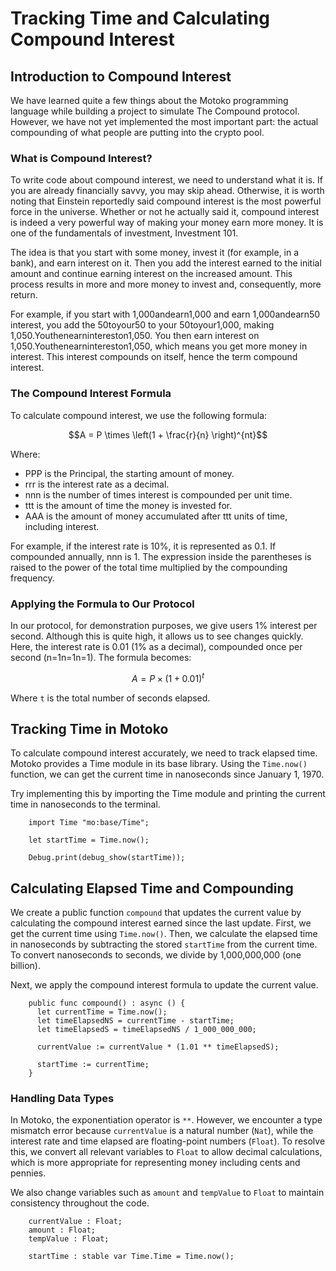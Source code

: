 # Tracking Time and Calculating Compound Interest

## Introduction to Compound Interest

We have learned quite a few things about the Motoko programming language while building a project to simulate The Compound protocol. However, we have not yet implemented the most important part: the actual compounding of what people are putting into the crypto pool.

### What is Compound Interest?

To write code about compound interest, we need to understand what it is. If you are already financially savvy, you may skip ahead. Otherwise, it is worth noting that Einstein reportedly said compound interest is the most powerful force in the universe. Whether or not he actually said it, compound interest is indeed a very powerful way of making your money earn more money. It is one of the fundamentals of investment, Investment 101.

The idea is that you start with some money, invest it (for example, in a bank), and earn interest on it. Then you add the interest earned to the initial amount and continue earning interest on the increased amount. This process results in more and more money to invest and, consequently, more return.

For example, if you start with 1,000andearn1,000 and earn 1,000andearn50 interest, you add the 50toyour50 to your 50toyour1,000, making 1,050.Youthenearnintereston1,050. You then earn interest on 1,050.Youthenearnintereston1,050, which means you get more money in interest. This interest compounds on itself, hence the term compound interest.

### The Compound Interest Formula

To calculate compound interest, we use the following formula:

$$A = P \times \left(1 + \frac{r}{n} \right)^{nt}$$

Where:

- PPP is the Principal, the starting amount of money.
- rrr is the interest rate as a decimal.
- nnn is the number of times interest is compounded per unit time.
- ttt is the amount of time the money is invested for.
- AAA is the amount of money accumulated after ttt units of time, including interest.

For example, if the interest rate is 10%, it is represented as 0.1. If compounded annually, nnn is 1. The expression inside the parentheses is raised to the power of the total time multiplied by the compounding frequency.

### Applying the Formula to Our Protocol

In our protocol, for demonstration purposes, we give users 1% interest per second. Although this is quite high, it allows us to see changes quickly. Here, the interest rate is 0.01 (1% as a decimal), compounded once per second (n\=1n=1n\=1). The formula becomes:

$$A = P \times \left(1 + 0.01 \right)^{t}$$

Where `t` is the total number of seconds elapsed.

## Tracking Time in Motoko

To calculate compound interest accurately, we need to track elapsed time. Motoko provides a Time module in its base library. Using the `Time.now()` function, we can get the current time in nanoseconds since January 1, 1970.

Try implementing this by importing the Time module and printing the current time in nanoseconds to the terminal.

```mo
    import Time "mo:base/Time";

    let startTime = Time.now();

    Debug.print(debug_show(startTime));
```

## Calculating Elapsed Time and Compounding

We create a public function `compound` that updates the current value by calculating the compound interest earned since the last update. First, we get the current time using `Time.now()`. Then, we calculate the elapsed time in nanoseconds by subtracting the stored `startTime` from the current time. To convert nanoseconds to seconds, we divide by 1,000,000,000 (one billion).

Next, we apply the compound interest formula to update the current value.

```mo
    public func compound() : async () {
      let currentTime = Time.now();
      let timeElapsedNS = currentTime - startTime;
      let timeElapsedS = timeElapsedNS / 1_000_000_000;

      currentValue := currentValue * (1.01 ** timeElapsedS);

      startTime := currentTime;
    }
```

### Handling Data Types

In Motoko, the exponentiation operator is `**`. However, we encounter a type mismatch error because `currentValue` is a natural number (`Nat`), while the interest rate and time elapsed are floating-point numbers (`Float`). To resolve this, we convert all relevant variables to `Float` to allow decimal calculations, which is more appropriate for representing money including cents and pennies.

We also change variables such as `amount` and `tempValue` to `Float` to maintain consistency throughout the code.

```mo
    currentValue : Float;
    amount : Float;
    tempValue : Float;

    startTime : stable var Time.Time = Time.now();
```
